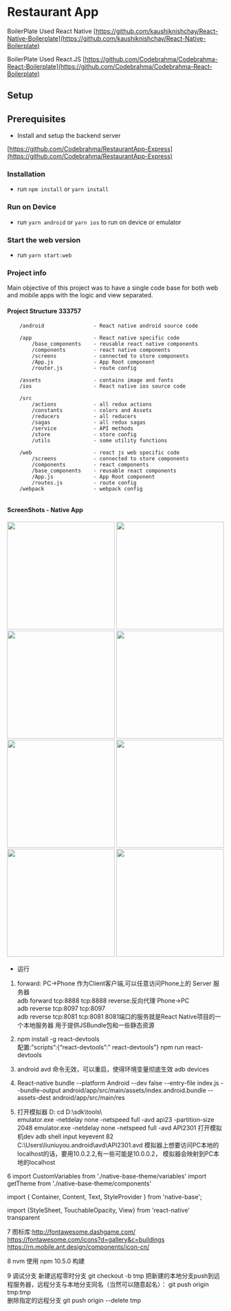 # Restaurant App

BoilerPlate Used React Native [https://github.com/kaushiknishchay/React-Native-Boilerplate](https://github.com/kaushiknishchay/React-Native-Boilerplate)


BoilerPlate Used React.JS [https://github.com/Codebrahma/Codebrahma-React-Boilerplate](https://github.com/Codebrahma/Codebrahma-React-Boilerplate)

## Setup

## Prerequisites

- Install and  setup the backend server
 
[https://github.com/Codebrahma/RestaurantApp-Express](https://github.com/Codebrahma/RestaurantApp-Express)

### Installation

- run `npm install` or `yarn install`

### Run on Device

- run `yarn android` or `yarn ios` to run on device or emulator

### Start the web version

- run `yarn start:web`

### Project info


Main objective of this project was to have a single code base for both 
web and mobile apps with the logic and view separated.

#### Project Structure    333757

```
    /android                - React native android source code
    
    /app                    - React native specific code
        /base_components    - reusable react native components
        /components         - react native components
        /screens            - connected to store components
        /App.js             - App Root component
        /router.js          - route config
        
    /assets                 - contains image and fonts
    /ios                    - React native ios source code
    
    /src
        /actions            - all redux actions
        /constants          - colors and Assets
        /reducers           - all reducers
        /sagas              - all redux sagas  
        /service            - API methods
        /store              - store config
        /utils              - some utility functions

    /web                    - react js web specific code
        /screens            - connected to store components
        /components         - react components
        /base_components    - reusable react components
        /App.js             - App Root component
        /routes.js          - route config
    /webpack                - webpack config
    
```



#### ScreenShots - Native App

<img src="screenshots/1.png" data-canonical-src="screenshots/1.png" width="250" />
<img src="screenshots/2.png" data-canonical-src="screenshots/2.png" width="250" />
<img src="screenshots/3.png" data-canonical-src="screenshots/3.png" width="250" />
<img src="screenshots/4.png" data-canonical-src="screenshots/4.png" width="250" />
<img src="screenshots/5.png" data-canonical-src="screenshots/5.png" width="250" />
<img src="screenshots/6.png" data-canonical-src="screenshots/6.png" width="250" />
<img src="screenshots/7.png" data-canonical-src="./screenshots/7.png" width="250" />
<img src="screenshots/8.png" data-canonical-src="./screenshots/8.png" width="250" />


- 运行
1.	 forward:  PC->Phone 作为Client客户端,可以任意访问Phone上的 Server 服务器  
adb forward tcp:8888 tcp:8888
reverse:反向代理  Phone->PC  
adb reverse tcp:8097 tcp:8097  
adb reverse tcp:8081 tcp:8081
8081端口的服务就是React Native项目的一个本地服务器
用于提供JSBundle包和一些静态资源

2.	npm install -g react-devtools   
配置:”scripts”:{“react-devtools”:” react-devtools”}
npm  run react-devtools

3.	android avd  命令无效，可以重启，使得环境变量彻底生效
adb devices

4.	React-native bundle --platform Android --dev false
--entry-file index.js 
--bundle-output android/app/src/main/assets/index.android.bundle 
--assets-dest android/app/src/main/res

5.	打开模拟器
D: cd D:\sdk\tools\        
emulator.exe -netdelay  none  -netspeed full -avd api23  -partition-size 2048
emulator.exe -netdelay  none  -netspeed full -avd API2301
打开模拟机dev       adb shell input keyevent 82            
C:\Users\liuniuyou\.android\avd\API2301.avd
模拟器上想要访问PC本地的localhost的话，要用10.0.2.2,有一些可能是10.0.0.2，
模拟器会映射到PC本地的localhost



6 import CustomVariables from './native-base-theme/variables'
  import getTheme from './native-base-theme/components'
  
  import { Container, Content, Text, StyleProvider } from 'native-base';
  
   <StyleProvider style={getTheme(material)}>   
   <StyleProvider style={getTheme(CustomVariables)}>
   </StyleProvider>

   import {StyleSheet, TouchableOpacity, View} from 'react-native'
   transparent
   
7 图标库:http://fontawesome.dashgame.com/
        https://fontawesome.com/icons?d=gallery&c=buildings
        https://rn.mobile.ant.design/components/icon-cn/      
        
8  nvm  使用 npm    10.5.0  构建      
        
9  调试分支  新建远程零时分支  git checkout -b tmp
   把新建的本地分支push到远程服务器，远程分支与本地分支同名（当然可以随意起名）：
   git push origin tmp:tmp   
   删除指定的远程分支
   git push origin --delete tmp
   
   
        
   

